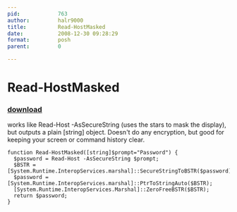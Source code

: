 ```yaml
---
pid:            763
author:         halr9000
title:          Read-HostMasked
date:           2008-12-30 09:28:29
format:         posh
parent:         0

---
```


# Read-HostMasked

### [download](//scripts/763.ps1)

works like Read-Host -AsSecureString (uses the stars to mask the display), but outputs a plain [string] object. Doesn't do any encryption, but good for keeping your screen or command history clear.

```posh
function Read-HostMasked([string]$prompt="Password") {
  $password = Read-Host -AsSecureString $prompt; 
  $BSTR = [System.Runtime.InteropServices.marshal]::SecureStringToBSTR($password);
  $password = [System.Runtime.InteropServices.marshal]::PtrToStringAuto($BSTR);
  [System.Runtime.InteropServices.Marshal]::ZeroFreeBSTR($BSTR);
  return $password;
}


```
